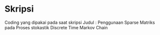 # Skripsi
Coding yang dipakai pada saat skripsi
Judul : Penggunaan Sparse Matriks pada Proses stokastik Discrete Time Markov Chain
